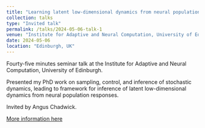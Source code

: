```yaml
---
title: "Learning latent low-dimensional dynamics from neural population responses: a stochastic control approach"
collection: talks
type: "Invited talk"
permalink: /talks/2024-05-06-talk-1
venue: "Institute for Adaptive and Neural Computation, University of Edinburgh"
date: 2024-05-06
location: "Edinburgh, UK"
---
```


Fourty-five minutes seminar talk at the Institute for Adaptive and Neural Computation, University of Edinburgh.

Presented my PhD work on sampling, control, and inference of stochastic dynamics, leading to framework for inference of latent low-dimensional dynamics from neural population responses.

Invited by Angus Chadwick.

[More information here](https://web.archive.org/web/20250525193317/https://informatics.ed.ac.uk/anc/events-202324/anc-seminar-dimitra-maoutsa)
